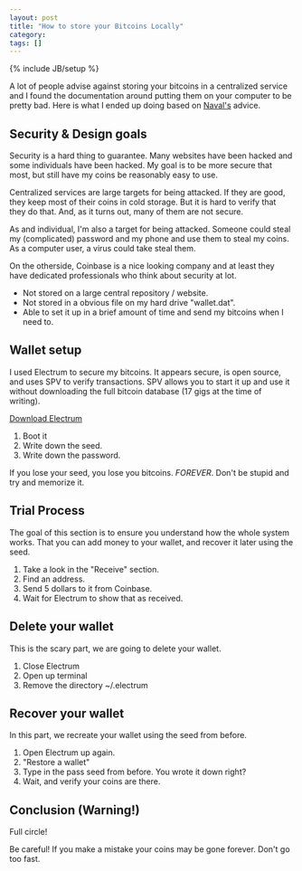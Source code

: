 ```yaml
---
layout: post
title: "How to store your Bitcoins Locally"
category:
tags: []
---
```

{% include JB/setup %}

A lot of people advise against storing your bitcoins in a centralized service and I found the documentation around putting them on your computer to be pretty bad. Here is what I ended up doing based on [Naval's](https://twitter.com/naval) advice.

## Security & Design goals

Security is a hard thing to guarantee. Many websites have been hacked and some individuals have been hacked. My goal is to be more secure that most, but still have my coins be reasonably easy to use.

Centralized services are large targets for being attacked. If they are good, they keep most of their coins in cold storage. But it is hard to verify that they do that. And, as it turns out, many of them are not secure.

As and individual, I'm also a target for being attacked. Someone could steal my (complicated) password and my phone and use them to steal my coins. As a computer user, a virus could take steal them.

On the otherside, Coinbase is a nice looking company and at least they have dedicated professionals who think about security at lot.

- Not stored on a large central repository / website.
- Not stored in a obvious file on my hard drive "wallet.dat".
- Able to set it up in a brief amount of time and send my bitcoins when I need to.

## Wallet setup

I used Electrum to secure my bitcoins. It appears secure, is open source, and uses SPV to verify transactions. SPV allows you to start it up and use it without downloading the full bitcoin database (17 gigs at the time of writing).

[Download Electrum](https://electrum.org/download.html)

1. Boot it
2. Write down the seed.
3. Write down the password.

If you lose your seed, you lose you bitcoins. *FOREVER*. Don't be stupid and try and memorize it.

## Trial Process

The goal of this section is to ensure you understand how the whole system works. That you can add money to your wallet, and recover it later using the seed.

1. Take a look in the "Receive" section.
2. Find an address.
3. Send 5 dollars to it from Coinbase.
4. Wait for Electrum to show that as received.

## Delete your wallet

This is the scary part, we are going to delete your wallet.

1. Close Electrum
2. Open up terminal
3. Remove the directory ~/.electrum

## Recover your wallet

In this part, we recreate your wallet using the seed from before.

1. Open Electrum up again.
2. "Restore a wallet"
3. Type in the pass seed from before. You wrote it down right?
4. Wait, and verify your coins are there.

## Conclusion (Warning!)

Full circle!

Be careful! If you make a mistake your coins may be gone forever. Don't go too fast.
